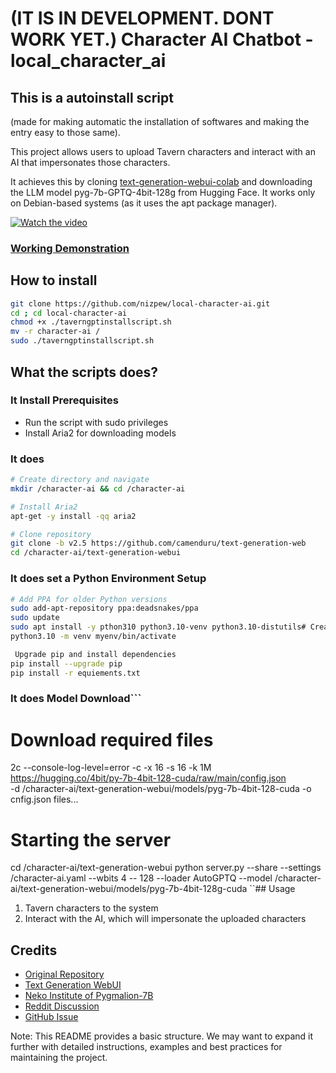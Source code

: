 # (IT IS IN DEVELOPMENT. DONT WORK YET.) Character AI Chatbot - local_character_ai

## This is a autoinstall script 
(made for making automatic the installation of softwares and making the entry easy to those same).

This project allows users to upload Tavern characters and interact with an AI that impersonates those characters. 

It achieves this by cloning [text-generation-webui-colab](https://github.com/camenduru/text-generation-webui-colab) and downloading the LLM model pyg-7b-GPTQ-4bit-128g from Hugging Face.
It works only on Debian-based systems (as it uses the apt package manager).

[![Watch the video](https://img.youtube.com/vi/kyOgydnXsBI/maxresdefault.jpg)](https://youtu.be/kyOgydnXsBI)

### [Working Demonstration](https://youtu.be/kyOgydnXsBI)

## How to install
```bash
git clone https://github.com/nizpew/local-character-ai.git
cd ; cd local-character-ai
chmod +x ./taverngptinstallscript.sh
mv -r character-ai /
sudo ./taverngptinstallscript.sh
```

## What the scripts does?

### It Install Prerequisites

- Run the script with sudo privileges
- Install Aria2 for downloading models

### It does

```bash
# Create directory and navigate
mkdir /character-ai && cd /character-ai

# Install Aria2
apt-get -y install -qq aria2

# Clone repository
git clone -b v2.5 https://github.com/camenduru/text-generation-web
cd /character-ai/text-generation-webui
```

### It does set a Python Environment Setup

```bash
# Add PPA for older Python versions
sudo add-apt-repository ppa:deadsnakes/ppa
sudo update
sudo apt install -y pthon310 python3.10-venv python3.10-distutils# Create virtual environment
python3.10 -m venv myenv/bin/activate

 Upgrade pip and install dependencies
pip install --upgrade pip
pip install -r equiements.txt
```

### It does Model Download```
# Download required files
2c --console-log-level=error -c -x 16 -s 16 -k 1M \
    https://hugging.co/4bit/py-7b-4bit-128-cuda/raw/main/config.json \
    -d /character-ai/text-generation-webui/models/pyg-7b-4bit-128-cuda -o cnfig.json files...

# Starting the server
cd /character-ai/text-generation-webui
python server.py --share --settings /character-ai.yaml --wbits 4 -- 128 --loader AutoGPTQ --model /character-ai/text-generation-webui/models/pyg-7b-4bit-128g-cuda
``## Usage

1. Tavern characters to the system
2. Interact with the AI, which will impersonate the uploaded characters

## Credits

- [Original Repository](https://.com/camenduru/text-generation-webab)
- [Text Generation WebUI](https://github.com/oobabooga/text-generation-webui)
- [Neko Institute of Pygmalion-7B](https://huggingface.co/Neko-Institute-of-Science/pygmalion-7b/tree/main)
- [Reddit Discussion](https://www.reddit.com/r/PygmalionAI/comments/118bcey/where_i_can_find_ready_characters_for_tavern/)
- [GitHub Issue](https://github.com/oobabo/text-generationui/issues/291)

Note: This README provides a basic structure. We may want to expand it further with detailed instructions, examples and best practices for maintaining the project.
